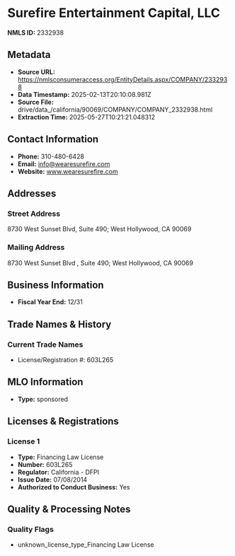 # Surefire Entertainment Capital, LLC

**NMLS ID:** 2332938

## Metadata
- **Source URL:** https://nmlsconsumeraccess.org/EntityDetails.aspx/COMPANY/2332938
- **Data Timestamp:** 2025-02-13T20:10:08.981Z
- **Source File:** drive/data_/california/90069/COMPANY/COMPANY_2332938.html
- **Extraction Time:** 2025-05-27T10:21:21.048312

## Contact Information
- **Phone:** 310-480-6428
- **Email:** info@wearesurefire.com
- **Website:** www.wearesurefire.com

## Addresses
### Street Address
8730 West Sunset Blvd, Suite 490; West Hollywood, CA 90069

### Mailing Address
8730 West Sunset Blvd , Suite 490; West Hollywood, CA 90069

## Business Information
- **Fiscal Year End:** 12/31

## Trade Names & History
### Current Trade Names
- License/Registration #: 603L265

## MLO Information
- **Type:** sponsored

## Licenses & Registrations

### License 1
- **Type:** Financing Law License
- **Number:** 603L265
- **Regulator:** California - DFPI
- **Issue Date:** 07/08/2014
- **Authorized to Conduct Business:** Yes

## Quality & Processing Notes
### Quality Flags
- unknown_license_type_Financing Law License
